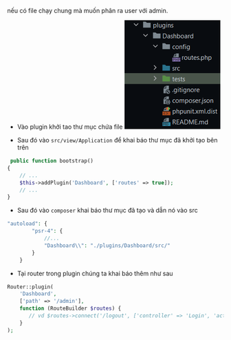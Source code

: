 nếu có file chạy chung mà muốn phân ra user với admin.

-   Vào plugin khởi tao thư mục chứa file
    ![image](/img/add%20dir%20admin%20in%20plugin.png)

-   Sau đó vào `src/view/Application` để khai báo thư mục đã khởi tạo bên trên

```php
 public function bootstrap()
{
    // ...
    $this->addPlugin('Dashboard', ['routes' => true]);
    // ...
}
```

-   Sau đó vào `composer` khai báo thư mục đã tạo và dẫn nó vào src

```php
"autoload": {
        "psr-4": {
            //...
            "Dashboard\\": "./plugins/Dashboard/src/"
        }
    }
```

-   Tại router trong plugin chúng ta khai báo thêm như sau

```php
Router::plugin(
    'Dashboard',
    ['path' => '/admin'],
    function (RouteBuilder $routes) {
       // vd $routes->connect('/logout', ['controller' => 'Login', 'action' => 'logout']);
    }
);
```

